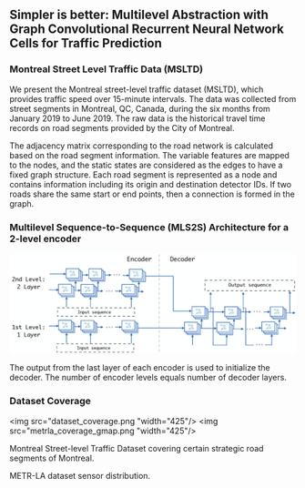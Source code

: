 ## Simpler is better: Multilevel Abstraction with Graph Convolutional Recurrent Neural Network Cells for Traffic Prediction

### Montreal Street Level Traffic Data (MSLTD)

We present the Montreal street-level traffic dataset (MSLTD), which provides  traffic speed over 15-minute intervals. The data was collected from street segments in Montreal, QC, Canada, during the six months from January 2019 to June 2019. The raw data is the historical travel time records on road segments provided by the City of Montreal.

The adjacency matrix corresponding to the road network is calculated based on the road segment information. The variable features are mapped to the nodes, and the static states are considered as the edges to have a fixed graph structure. Each road segment is represented as a node and contains information including its origin and destination detector IDs. If two roads share the same start or end points, then a connection is formed in the graph.

### Multilevel Sequence-to-Sequence (MLS2S) Architecture for a 2-level encoder

![alt text](https://github.com/naghm3h/MSLTD/blob/main/mls2s.png?raw=true)

The output from the last layer of each encoder is used to initialize the decoder. The number of encoder levels equals number of decoder layers.

### Dataset Coverage

<img src="dataset_coverage.png "width="425"/> <img src="metrla_coverage_gmap.png "width="425"/>

Montreal Street-level Traffic Dataset covering certain strategic road segments of Montreal.

METR-LA dataset sensor distribution.


